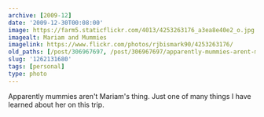 ```yaml
---
archive: [2009-12]
date: '2009-12-30T00:08:00'
image: https://farm5.staticflickr.com/4013/4253263176_a3ea8e40e2_o.jpg
imagealt: Mariam and Mummies
imagelink: https://www.flickr.com/photos/rjbismark90/4253263176/
old_paths: [/post/306967697, /post/306967697/apparently-mummies-arent-mariams-thing-just-one]
slug: '1262131680'
tags: [personal]
type: photo
---
```


Apparently mummies aren't Mariam's thing. Just one of many things I have
learned about her on this trip.

